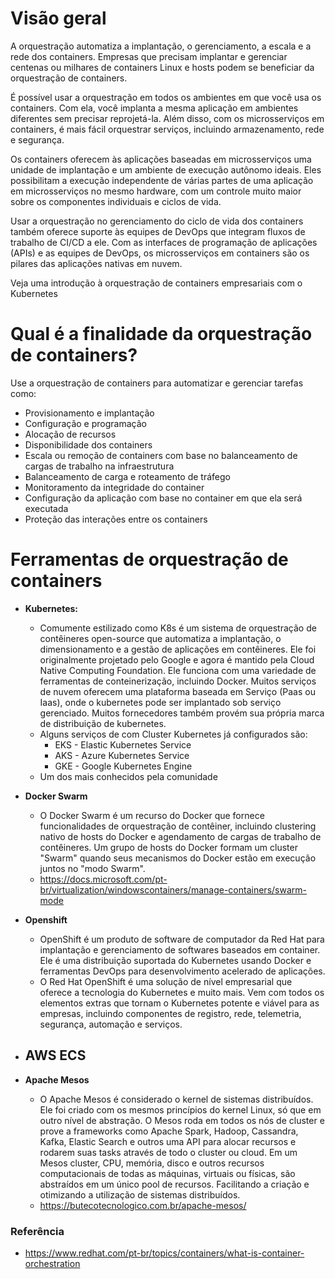 
# Visão geral
<p>A orquestração automatiza a implantação, o gerenciamento, a escala e a rede dos containers. Empresas que precisam implantar e gerenciar centenas ou milhares de containers Linux e hosts podem se beneficiar da orquestração de containers.</p>

<p>É possível usar a orquestração em todos os ambientes em que você usa os containers. Com ela, você implanta a mesma aplicação em ambientes diferentes sem precisar reprojetá-la. Além disso, com os microsserviços em containers, é mais fácil orquestrar serviços, incluindo armazenamento, rede e segurança.</p>

<p>Os containers oferecem às aplicações baseadas em microsserviços uma unidade de implantação e um ambiente de execução autônomo ideais. Eles possibilitam a execução independente de várias partes de uma aplicação em microsserviços no mesmo hardware, com um controle muito maior sobre os componentes individuais e ciclos de vida.</p>

<p>Usar a orquestração no gerenciamento do ciclo de vida dos containers também oferece suporte às equipes de DevOps que integram fluxos de trabalho de CI/CD a ele. Com as interfaces de programação de aplicações (APIs) e as equipes de DevOps, os microsserviços em containers são os pilares das aplicações nativas em nuvem.</p>

<p>Veja uma introdução à orquestração de containers empresariais com o Kubernetes</p>

# Qual é a finalidade da orquestração de containers?
Use a orquestração de containers para automatizar e gerenciar tarefas como:
- Provisionamento e implantação
- Configuração e programação
- Alocação de recursos
- Disponibilidade dos containers
- Escala ou remoção de containers com base no balanceamento de cargas de trabalho na infraestrutura
- Balanceamento de carga e roteamento de tráfego
- Monitoramento da integridade do container
- Configuração da aplicação com base no container em que ela será executada
- Proteção das interações entre os containers

# Ferramentas de orquestração de containers
- <b>Kubernetes: </b>
    - Comumente estilizado como K8s é um sistema de orquestração de contêineres open-source que automatiza a implantação, o dimensionamento e a gestão de aplicações em contêineres. Ele foi originalmente projetado pelo Google e agora é mantido pela Cloud Native Computing Foundation. Ele funciona com uma variedade de ferramentas de conteinerização, incluindo Docker.
    Muitos serviços de nuvem oferecem uma plataforma baseada em Serviço (Paas ou Iaas), onde o kubernetes pode ser implantado sob serviço gerenciado. Muitos fornecedores também provém sua própria marca de distribuição de kubernetes.
    - Alguns serviços de com Cluster Kubernetes já configurados são:
        - EKS - Elastic Kubernetes Service
        - AKS - Azure Kubernetes Service
        - GKE - Google Kubernetes Engine
    - Um dos mais conhecidos pela comunidade

- <b>Docker Swarm</b>
    - O Docker Swarm é um recurso do Docker que fornece funcionalidades de orquestração de contêiner, incluindo clustering nativo de hosts do Docker e agendamento de cargas de trabalho de contêineres. 
    Um grupo de hosts do Docker formam um cluster "Swarm" quando seus mecanismos do Docker estão em execução juntos no "modo Swarm". 
    - https://docs.microsoft.com/pt-br/virtualization/windowscontainers/manage-containers/swarm-mode

- <b>Openshift</b>
    - OpenShift é um produto de software de computador da Red Hat para implantação e gerenciamento de softwares baseados em container. 
    Ele é uma distribuição suportada do Kubernetes usando Docker e ferramentas DevOps para desenvolvimento acelerado de aplicações.
    - O Red Hat OpenShift é uma solução de nível empresarial que oferece a tecnologia do Kubernetes e muito mais.
    Vem com todos os elementos extras que tornam o Kubernetes potente e viável para as empresas, incluindo componentes de registro, rede, telemetria, segurança, automação e serviços.

- <b>AWS ECS</b>
    -

- <b>Apache Mesos</b>
    - O Apache Mesos é considerado o kernel de sistemas distribuídos. Ele foi criado com os mesmos princípios do kernel Linux, só que em outro nível de abstração. O Mesos roda em todos os nós de cluster e prove a frameworks como Apache Spark, Hadoop, Cassandra, Kafka, Elastic Search e outros uma API para alocar recursos e rodarem suas tasks através de todo o cluster ou cloud. Em um Mesos cluster, CPU, memória, disco e outros recursos computacionais de todas as máquinas, virtuais ou físicas, são abstraídos em um único pool de recursos. Facilitando a criação e otimizando a utilização de sistemas distribuídos.
    - https://butecotecnologico.com.br/apache-mesos/


### Referência
- https://www.redhat.com/pt-br/topics/containers/what-is-container-orchestration